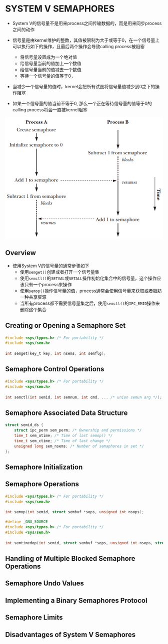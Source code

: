 # SYSTEM V SEMAPHORES
- System V的信号量不是用来process之间传输数据的，而是用来同步process之间的动作
- 信号量是由kernel维护的整数，其值被限制为大于或等于0，在一个信号量上可以执行如下的操作，且最后两个操作会导致calling process被阻塞
  - 将信号量设置成为一个绝对值
  - 给信号量当前的值加上一个数值
  - 给信号量当前的值减去一个数值
  - 等待一个信号量的值等于0，

- 当减少一个信号量的值时，kernel会把所有试图将信号量值减少到0之下的操作阻塞
- 如果一个信号量的值当前不等于0, 那么一个正在等待信号量的值等于0的calling process将会一直被kernel阻塞

![47-1.png](./img/47-1.png)

## Overview
- 使用System V的信号量的通常步骤如下
  - 使用`semget()`创建或者打开一个信号量集
  - 使用`semctl()`的`SETVAL`或`SETALL`操作初始化集合中的信号量，这个操作应该只有一个process来操作
  - 使用`semop()`操作信号量的值，process通常会使用信号量来获取或者脂肪一种共享资源
  - 当所有process都不需要信号量集之后，使用`semctl()`的`IPC_RMID`操作来删除这个集合

## Creating or Opening a Semaphore Set
```c
#include <sys/types.h> /* For portability */
#include <sys/sem.h>

int semget(key_t key, int nsems, int semflg);
```

## Semaphore Control Operations
```c
#include <sys/types.h> /* For portability */
#include <sys/sem.h>

int semctl(int semid, int semnum, int cmd, ... /* union semun arg */);
```

## Semaphore Associated Data Structure
```c
struct semid_ds {   
    struct ipc_perm sem_perm; /* Ownership and permissions */   
    time_t sem_otime; /* Time of last semop() */
    time_t sem_ctime; /* Time of last change */
    unsigned long sem_nsems; /* Number of semaphores in set */
};
```

## Semaphore Initialization

## Semaphore Operations
```c
#include <sys/types.h> /* For portability */
#include <sys/sem.h>

int semop(int semid, struct sembuf *sops, unsigned int nsops);
```

```c
#define _GNU_SOURCE
#include <sys/types.h> /* For portability */
#include <sys/sem.h>

int semtimedop(int semid, struct sembuf *sops, unsigned int nsops, struct timespec *timeout);
```
## Handling of Multiple Blocked Semaphore Operations

## Semaphore Undo Values

## Implementing a Binary Semaphores Protocol

## Semaphore Limits

## Disadvantages of System V Semaphores